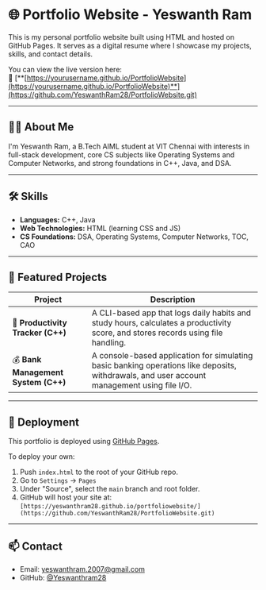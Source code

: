 # 🌐 Portfolio Website - Yeswanth Ram

This is my personal portfolio website built using HTML and hosted on GitHub Pages. It serves as a digital resume where I showcase my projects, skills, and contact details.

You can view the live version here:  
🔗 [**[https://yourusername.github.io/PortfolioWebsite](https://yourusername.github.io/PortfolioWebsite)**](https://github.com/YeswanthRam28/PortfolioWebsite.git)

---

## 👨‍💻 About Me

I'm Yeswanth Ram, a B.Tech AIML student at VIT Chennai with interests in full-stack development, core CS subjects like Operating Systems and Computer Networks, and strong foundations in C++, Java, and DSA.

---

## 🛠️ Skills

- **Languages:** C++, Java  
- **Web Technologies:** HTML (learning CSS and JS)  
- **CS Foundations:** DSA, Operating Systems, Computer Networks, TOC, CAO  

---

## 📂 Featured Projects

| Project | Description |
|--------|-------------|
| 🧠 **Productivity Tracker (C++)** | A CLI-based app that logs daily habits and study hours, calculates a productivity score, and stores records using file handling. |
| 💰 **Bank Management System (C++)** | A console-based application for simulating basic banking operations like deposits, withdrawals, and user account management using file I/O. |

---

## 🚀 Deployment

This portfolio is deployed using [GitHub Pages](https://pages.github.com/).

To deploy your own:
1. Push `index.html` to the root of your GitHub repo.
2. Go to `Settings` → `Pages`
3. Under "Source", select the `main` branch and root folder.
4. GitHub will host your site at:  
   `[https://yeswanthram28.github.io/portfoliowebsite/](https://github.com/YeswanthRam28/PortfolioWebsite.git)`

---

## 📫 Contact

- Email: yeswanthram.2007@gmail.com  
- GitHub: [@Yeswanthram28]([https://github.c](https://github.com/YeswanthRam28/PortfolioWebsite.git))
